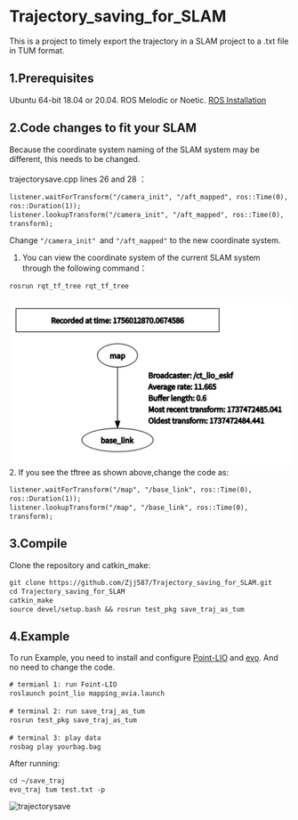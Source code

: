 # Trajectory_saving_for_SLAM
This is a project to timely export the trajectory in a SLAM project to a .txt file in TUM format.
## 1.Prerequisites
Ubuntu 64-bit 18.04 or 20.04. ROS Melodic or Noetic. [ROS Installation](http://wiki.ros.org/ROS/Installation)
## 2.Code changes to fit your SLAM
Because the coordinate system naming of the SLAM system may be different, this needs to be changed.<br>
<br>
trajectorysave.cpp lines 26 and 28 ：<br>

```
listener.waitForTransform("/camera_init", "/aft_mapped", ros::Time(0), ros::Duration(1));
listener.lookupTransform("/camera_init", "/aft_mapped", ros::Time(0), transform);
```

Change `"/camera_init" `and `"/aft_mapped"` to the new coordinate system.<br>
1. You can view the coordinate system of the current SLAM system through the following command：
```
rosrun rqt_tf_tree rqt_tf_tree
```

<div align="center">
  <img src="https://github.com/Zjj587/Trajectory_saving_for_SLAM/blob/main/tftree.png" width="600px" alt="M3DGR Logo">
</div>
2. If you see the tftree as shown above,change the code as:

```
listener.waitForTransform("/map", "/base_link", ros::Time(0), ros::Duration(1));
listener.lookupTransform("/map", "/base_link", ros::Time(0), transform);
```

## 3.Compile
Clone the repository and catkin_make:
```
git clone https://github.com/Zjj587/Trajectory_saving_for_SLAM.git
cd Trajectory_saving_for_SLAM
catkin_make
source devel/setup.bash && rosrun test_pkg save_traj_as_tum
```
## 4.Example
To run Example, you need to install and configure [Point-LIO](https://github.com/hku-mars/Point-LIO) and [evo](https://github.com/MichaelGrupp/evo). And no need to change the code.
```
# termianl 1: run Foint-LIO
roslaunch point_lio mapping_avia.launch

# terminal 2: run save_traj_as_tum
rosrun test_pkg save_traj_as_tum

# terminal 3: play data
rosbag play yourbag.bag
```
After running:
```
cd ~/save_traj
evo_traj tum test.txt -p
```
![trajectorysave](https://github.com/Zjj587/Trajectory_saving_for_SLAM/blob/main/test_pkg/image/tra-point-lio-1.png)
